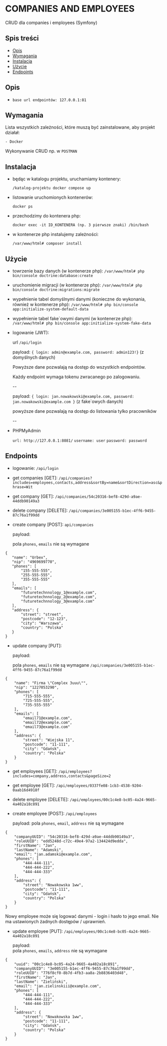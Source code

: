 # COMPANIES AND EMPLOYEES

CRUD dla companies i employees (Symfony)

## Spis treści
- [Opis](#opis)
- [Wymagania](#wymagania)
- [Instalacja](#instalacja)
- [Użycie](#użycie)
- [Endpoints](#endpoints)

## Opis
 - ``base url endpointów: 127.0.0.1:81``

## Wymagania
Lista wszystkich zależności, które muszą być zainstalowane, aby projekt działał:

    - Docker 

Wykonywanie CRUD np. w ``POSTMAN``

## Instalacja
- będąc w katalogu projektu, uruchamiamy kontenery:

  ``/katalog-projektu docker compose up``


- listowanie uruchomionych kontenerów:

  ``docker ps``


- przechodzimy do kontenera php:

  ``docker exec -it ID_KONTENERA (np. 3 pierwsze znaki) /bin/bash``


- w kontenerze php instalujemy zależności:

  ``/var/www/html# composer install``

## Użycie
- towrzenie bazy danych (w kontenerze php):
  ``/var/www/html# php bin/console doctrine:database:create``

- uruchomienie migracji (w kontenerze php):
  ``/var/www/html# php bin/console doctrine:migrations:migrate``


- wypełnienie tabel domyślnymi danymi (konieczne do wykonania, również w kontenerze php):
  ``/var/www/html# php bin/console app:initialize-system-default-data``


- wypełnienie tabel fake`owymi danymi (w kontenerze php):
  ``/var/www/html# php bin/console app:initialize-system-fake-data``



- logowanie (JWT):

  url ``/api/login``

  payload: ``{ login: admin@example.com, password: admin123!}`` (z domyślnych danych)

  Powyższe dane pozwalają na dostęp do wszystkich endpointów.

  Każdy endpoint wymaga tokenu zwracanego po zalogowaniu. 

  --

  payload: ``{ login: jan.nowakowski@example.com, password: jan.nowakowski@example.com }`` (z fake`owych danych)

  powyższe dane pozwalają na dostęp do listowania tylko pracowników
 
  --
- PHPMyAdmin
  
  ``url: http://127.0.0.1:8081/``
  ``username: user``
  ``password: password``

## Endpoints

- logowanie: ``/api/login``


- get companies [GET]:
``/api/companies?includes=employees,contacts,address&sortBy=name&sortDirection=asc&phrase=Wit``


- get company [GET]:
``/api/companies/54c20316-bef8-429d-a9ae-44ddb90149a3``


- delete company [DELETE]: 
``/api/companies/3e005155-b1ec-4ff6-9455-87c76a1f99dd``


- create company [POST]:
  ``api/companies``

   payload:
  
   pola `phones`, `emails` nie są wymagane
 ```
{
    "name": "Urbex",
    "nip": "4969699770",
    "phones": [
        "155-555-555",
        "255-555-555",
        "355-555-555"
    ],
    "emails": [
        "futuretechnnology_1@example.com",
        "futuretechnnology_2@example.com",
        "futuretechnnology_3@example.com"
    ],      
    "address": {
        "street": "street",
        "postcode": "12-123",
        "city": "Warszawa",
        "country": "Polska"
    }
}
  ```

- update company [PUT]:

  payload:

  pola `phones`, `emails` nie są wymagane
``/api/companies/3e005155-b1ec-4ff6-9455-87c76a1f99dd``

```
{
    "name": "Firma \"Complex 3uuu\"",
    "nip": "1227053290",
    "phones": [
        "715-555-555",
        "725-555-555",
        "735-555-555"
    ],
    "emails": [
        "email71@example.com",
        "email72@example.com",
        "email73@example.com"
    ],      
    "address": {
        "street": "Wiejska 11",
        "postcode": "11-111",
        "city": "Gdańsk",
        "country": "Polska"
    }
}
```

- get employees [GET]:
``/api/employees?includes=company,address,contacts&pageSize=2``   


- get employee [GET]:
  ``/api/employees/0337fe08-1cb3-4538-9204-0aab16d4918f``

- delete employee [DELETE]: 
``/api/employees/00c1c4e8-bc05-4a24-9665-4a402a18c891``


- create employee [POST]: ``/api/employees``

  payload:
  pola `phones`, `email`, `address` nie są wymagane
```
{
    "companyUUID": "54c20316-bef8-429d-a9ae-44ddb90149a3",
    "roleUUID": "edd5248d-c72c-49e4-97a2-134424d9edda",
    "firstName": "Jan",
    "lastName": "Adamski",
    "email": "jan.adamski@example.com",
    "phones": [
        "444-444-111",
        "444-444-222",
        "444-444-333"
    ],
    "address": {
        "street": "Nowakowska 1ww",
        "postcode": "11-111",
        "city": "Gdańsk",
        "country": "Polska"
    }
}
```

  Nowy employee może się logować danymi - login i hasło to jego email.
  Nie ma ustawionych żadnych dostępów / uprawnień.

- update employee [PUT]: ``/api/employees/00c1c4e8-bc05-4a24-9665-4a402a18c891``

  payload:  
    pola `phones`, `emails`, `address` nie są wymagane 
```
{
    "uuid": "00c1c4e8-bc05-4a24-9665-4a402a18c891",
    "companyUUID": "3e005155-b1ec-4ff6-9455-87c76a1f99dd",
    "roleUUID": "776f8cf0-8b7d-4fb3-aa8a-2b8836403d48",
    "firstName": "Jan",
    "lastName": "Zieliński",
    "email": "jan.zielinskiii@example.com",
    "phones": [
        "444-444-111",
        "444-444-222",
        "444-444-333"
    ],
    "address": {
        "street": "Nowakowska 1ww",
        "postcode": "11-111",
        "city": "Gdańsk",
        "country": "Polska"
    }
}
```